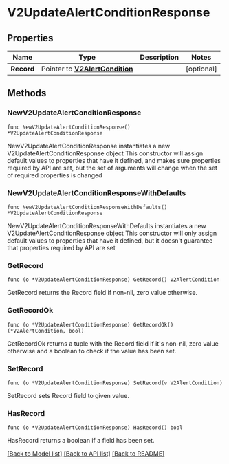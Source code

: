# V2UpdateAlertConditionResponse

## Properties

Name | Type | Description | Notes
------------ | ------------- | ------------- | -------------
**Record** | Pointer to [**V2AlertCondition**](v2AlertCondition.md) |  | [optional] 

## Methods

### NewV2UpdateAlertConditionResponse

`func NewV2UpdateAlertConditionResponse() *V2UpdateAlertConditionResponse`

NewV2UpdateAlertConditionResponse instantiates a new V2UpdateAlertConditionResponse object
This constructor will assign default values to properties that have it defined,
and makes sure properties required by API are set, but the set of arguments
will change when the set of required properties is changed

### NewV2UpdateAlertConditionResponseWithDefaults

`func NewV2UpdateAlertConditionResponseWithDefaults() *V2UpdateAlertConditionResponse`

NewV2UpdateAlertConditionResponseWithDefaults instantiates a new V2UpdateAlertConditionResponse object
This constructor will only assign default values to properties that have it defined,
but it doesn't guarantee that properties required by API are set

### GetRecord

`func (o *V2UpdateAlertConditionResponse) GetRecord() V2AlertCondition`

GetRecord returns the Record field if non-nil, zero value otherwise.

### GetRecordOk

`func (o *V2UpdateAlertConditionResponse) GetRecordOk() (*V2AlertCondition, bool)`

GetRecordOk returns a tuple with the Record field if it's non-nil, zero value otherwise
and a boolean to check if the value has been set.

### SetRecord

`func (o *V2UpdateAlertConditionResponse) SetRecord(v V2AlertCondition)`

SetRecord sets Record field to given value.

### HasRecord

`func (o *V2UpdateAlertConditionResponse) HasRecord() bool`

HasRecord returns a boolean if a field has been set.


[[Back to Model list]](../README.md#documentation-for-models) [[Back to API list]](../README.md#documentation-for-api-endpoints) [[Back to README]](../README.md)


